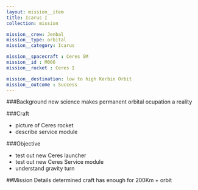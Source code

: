 ```yaml
---
layout: mission__item
title: Icarus I
collection: mission

mission__crew: Jenbal
mission__type: orbital
mission__category: Icarus

mission__spacecraft : Ceres SM
mission__id : M006
mission__rocket : Ceres I

mission__destination: low to high Kerbin Orbit
mission__outcome : Success
---
```



###Background
new science makes permanent orbital ocupation a reality

###Craft
- picture of Ceres rocket
- describe service module

###Objective
- test out new Ceres launcher
- test out new Ceres Service module
- understand gravity turn

##Mission Details
determined craft has enough for 200Km + orbit